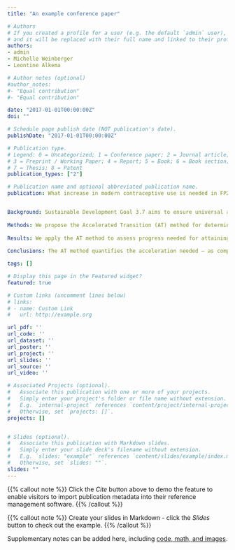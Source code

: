 ```yaml
---
title: "An example conference paper"

# Authors
# If you created a profile for a user (e.g. the default `admin` user), write the username (folder name) here 
# and it will be replaced with their full name and linked to their profile.
authors:
- admin
- Michelle Weinberger
- Leontine Alkema

# Author notes (optional)
#author_notes:
#- "Equal contribution"
#- "Equal contribution"

date: "2017-01-01T00:00:00Z"
doi: ""

# Schedule page publish date (NOT publication's date).
publishDate: "2017-01-01T00:00:00Z"

# Publication type.
# Legend: 0 = Uncategorized; 1 = Conference paper; 2 = Journal article;
# 3 = Preprint / Working Paper; 4 = Report; 5 = Book; 6 = Book section;
# 7 = Thesis; 8 = Patent
publication_types: ["2"]

# Publication name and optional abbreviated publication name.
publication: What increase in modern contraceptive use is needed in FP2020 countries to reach 75% demand satisfied by 2030? An assessment using the Accelerated Transition Method and Family Planning Estimation Model 


Background: Sustainable Development Goal 3.7 aims to ensure universal access to sexual and reproductive health services. One suggested benchmark is to have at least 75% of the demand for contraception satisfied with modern methods (DS) in all countries by 2030. The translation of DS-based targets into targets for the modern contraceptive prevalence rate (mCPR) is needed to make targets actionable.
 
Methods: We propose the Accelerated Transition (AT) method for determining the mCPR needed to reach demand-satisfied targets by 2030. The starting point for this method is the projection of DS under “business as usual” using the one-country implementation of the Family Planning Estimation Model (FPEMcountry). For countries in which the DS target is projected to be later than 2030, the AT method assumes that meeting the DS target by 2030 requires an acceleration of the contraceptive use transition such that the DS target, and its associated mCPR, will be reached in 2030 as opposed to the later year. The DS-target-associated mCPR becomes the mCPR target for the year 2030.
 
Results: We apply the AT method to assess progress needed for attaining the 75% DS target for married or in-union women in the world’s poorest countries. For 50 out of 68 countries, we estimate that accelerations are needed, with required mCPR increases ranging from 4.3 to 50.8 percentage points.
 
Conclusions: The AT method quantifies the acceleration needed – as compared to business as usual projections – for a country to meet a family planning target. The method can be used to determine the mCPR needed to reach demand-satisfied targets.

tags: []

# Display this page in the Featured widget?
featured: true

# Custom links (uncomment lines below)
# links:
# - name: Custom Link
#   url: http://example.org

url_pdf: ''
url_code: ''
url_dataset: ''
url_poster: ''
url_project: ''
url_slides: ''
url_source: ''
url_video: ''

# Associated Projects (optional).
#   Associate this publication with one or more of your projects.
#   Simply enter your project's folder or file name without extension.
#   E.g. `internal-project` references `content/project/internal-project/index.md`.
#   Otherwise, set `projects: []`.
projects: []


# Slides (optional).
#   Associate this publication with Markdown slides.
#   Simply enter your slide deck's filename without extension.
#   E.g. `slides: "example"` references `content/slides/example/index.md`.
#   Otherwise, set `slides: ""`.
slides: ""
---
```


{{% callout note %}}
Click the *Cite* button above to demo the feature to enable visitors to import publication metadata into their reference management software.
{{% /callout %}}

{{% callout note %}}
Create your slides in Markdown - click the *Slides* button to check out the example.
{{% /callout %}}

Supplementary notes can be added here, including [code, math, and images](https://wowchemy.com/docs/writing-markdown-latex/).
